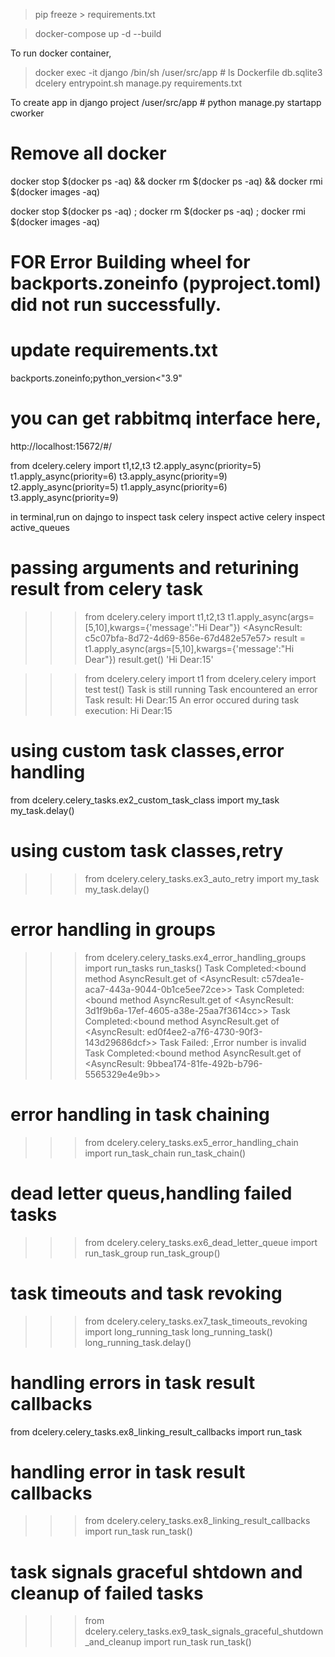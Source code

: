  > pip freeze > requirements.txt

 > docker-compose up -d --build

 To run docker container,
 > docker exec -it django /bin/sh
 > /user/src/app # ls
Dockerfile        db.sqlite3        dcelery           entrypoint.sh     manage.py         requirements.txt

 To create app in django project
/user/src/app # python manage.py startapp cworker

# Remove all docker
docker stop $(docker ps -aq) && docker rm $(docker ps -aq) && docker rmi $(docker images -aq)

 docker stop $(docker ps -aq) ; docker rm $(docker ps -aq) ; docker rmi $(docker images -aq)

# FOR Error Building wheel for backports.zoneinfo (pyproject.toml) did not run successfully.
# update requirements.txt
 backports.zoneinfo;python_version<"3.9"

 # you can get rabbitmq interface here,
 http://localhost:15672/#/


 from dcelery.celery import t1,t2,t3
 t2.apply_async(priority=5)
 t1.apply_async(priority=6)
 t3.apply_async(priority=9)
 t2.apply_async(priority=5)
 t1.apply_async(priority=6)
 t3.apply_async(priority=9)

in terminal,run on dajngo to inspect task
celery inspect active
celery inspect active_queues

# passing arguments and returining result from celery task
>>> from dcelery.celery import t1,t2,t3
>>> t1.apply_async(args=[5,10],kwargs={'message':"Hi Dear"})
<AsyncResult: c5c07bfa-8d72-4d69-856e-67d482e57e57>
>>> result = t1.apply_async(args=[5,10],kwargs={'message':"Hi Dear"})
>>> result.get()
'Hi Dear:15'

>>> from dcelery.celery import t1
>>> from dcelery.celery import test
>>> test()
Task is still running
Task encountered an error
Task result:  Hi Dear:15
An error occured during task execution:  Hi Dear:15


# using custom task classes,error handling
from dcelery.celery_tasks.ex2_custom_task_class import my_task
my_task.delay()

# using custom task classes,retry
>>> from dcelery.celery_tasks.ex3_auto_retry import my_task
>>> my_task.delay()

# error handling in groups
>>> from dcelery.celery_tasks.ex4_error_handling_groups import run_tasks
>>> run_tasks()
Task Completed:<bound method AsyncResult.get of <AsyncResult: c57dea1e-aca7-443a-9044-0b1ce5ee72ce>>
Task Completed:<bound method AsyncResult.get of <AsyncResult: 3d1f9b6a-17ef-4605-a38e-25aa7f3614cc>>
Task Completed:<bound method AsyncResult.get of <AsyncResult: ed0f4ee2-a7f6-4730-90f3-143d29686dcf>>
Task Failed: ,Error number is invalid
Task Completed:<bound method AsyncResult.get of <AsyncResult: 9bbea174-81fe-492b-b796-5565329e4e9b>>

# error handling in task chaining
>>> from dcelery.celery_tasks.ex5_error_handling_chain import run_task_chain
>>> run_task_chain()

# dead letter queus,handling failed tasks
>>> from dcelery.celery_tasks.ex6_dead_letter_queue import run_task_group
>>> run_task_group()

# task timeouts and task revoking
>>> from dcelery.celery_tasks.ex7_task_timeouts_revoking import long_running_task
>>> long_running_task()
>>> long_running_task.delay()

# handling errors in task result callbacks
from dcelery.celery_tasks.ex8_linking_result_callbacks import run_task

# handling error in task result callbacks
>>> from dcelery.celery_tasks.ex8_linking_result_callbacks import run_task
>>> run_task()

# task signals graceful shtdown and cleanup of failed tasks
>>> from dcelery.celery_tasks.ex9_task_signals_graceful_shutdown_and_cleanup import run_task
>>> run_task()